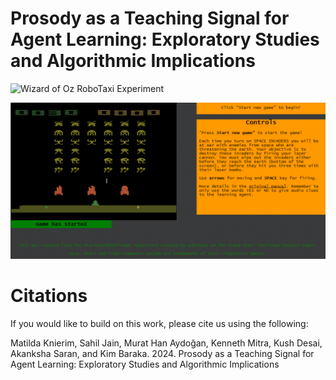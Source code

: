 # Prosody as a Teaching Signal for Agent Learning: Exploratory Studies and Algorithmic Implications

![Wizard of Oz RoboTaxi Experiment](wizard_of_oz/static/summary.png)

![Atari on Javascript with Audio Recording](javatari/static/atari.png)

# Citations
If you would like to build on this work, please cite us using the following:

Matilda Knierim, Sahil Jain, Murat Han Aydoğan, Kenneth Mitra, Kush Desai, Akanksha Saran, and Kim Baraka. 2024. Prosody as a Teaching Signal for Agent Learning: Exploratory Studies and Algorithmic Implications
